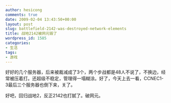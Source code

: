 ```yaml
---
author: hesicong
comments: true
date: 2009-02-04 13:43:50+00:00
layout: post
slug: battlefield-2142-was-destroyed-network-elements
title: 战地2142被网元毁了
wordpress_id: 1585
categories:
- 生活
tags:
- 游戏
---
```


好好的几个服务器，后来被裁减成了3个，两个步战都是48人不说了，不换边，经常被压着打。还超级不稳定，管理得一塌糊涂。好了，今天上去一看，CCNEC1-3最后三个服务器也倒下来，关了。

好吧，回归战地2，反正2142也打腻了。破网元。
